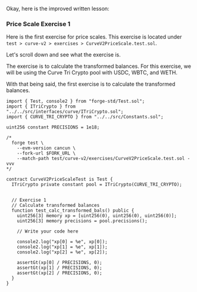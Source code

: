 Okay, here is the improved written lesson:

### Price Scale Exercise 1

Here is the first exercise for price scales. This exercise is located under `test > curve-v2 > exercises > CurveV2PriceScale.test.sol`.

Let's scroll down and see what the exercise is.

The exercise is to calculate the transformed balances. For this exercise, we will be using the Curve Tri Crypto pool with USDC, WBTC, and WETH.

With that being said, the first exercise is to calculate the transformed balances.

```solidity
import { Test, console2 } from "forge-std/Test.sol";
import { ITriCrypto } from "../../src/interfaces/curve/ITriCrypto.sol";
import { CURVE_TRI_CRYPTO } from "../../src/Constants.sol";

uint256 constant PRECISIONS = 1e18;

/*
  forge test \
    --evm-version cancun \
    --fork-url $FORK_URL \
    --match-path test/curve-v2/exercises/CurveV2PriceScale.test.sol -vvv
*/

contract CurveV2PriceScaleTest is Test {
  ITriCrypto private constant pool = ITriCrypto(CURVE_TRI_CRYPTO);


  // Exercise 1
  // Calculate transformed balances
  function test_calc_transformed_bals() public {
    uint256[3] memory xp = [uint256(0), uint256(0), uint256(0)];
    uint256[3] memory precisions = pool.precisions();

    // Write your code here

    console2.log("xp[0] = %e", xp[0]);
    console2.log("xp[1] = %e", xp[1]);
    console2.log("xp[2] = %e", xp[2]);

    assertGt(xp[0] / PRECISIONS, 0);
    assertGt(xp[1] / PRECISIONS, 0);
    assertGt(xp[2] / PRECISIONS, 0);
  }
}
```

